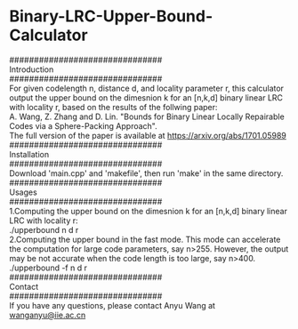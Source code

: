 # Binary-LRC-Upper-Bound-Calculator  
###############################  
        Introduction  
###############################  
For given codelength n, distance d, and locality parameter r, this calculator output the upper bound on the dimesnion k for an [n,k,d] binary linear LRC with locality r, based on the results of the follwing paper:  
A. Wang, Z. Zhang and D. Lin. "Bounds for Binary Linear Locally Repairable Codes via a Sphere-Packing Approach".  
The full version of the paper is available at https://arxiv.org/abs/1701.05989   
###############################  
        Installation  
###############################  
Download 'main.cpp' and 'makefile', then run 'make' in the same directory.  
###############################  
           Usages  
###############################  
1.Computing the upper bound on the dimesnion k for an [n,k,d] binary linear LRC with locality r:  
  ./upperbound n d r  
2.Computing the upper bound in the fast mode. This mode can accelerate the computation for large code parameters, say n>255. However, the output may be not accurate when the code length is too large, say n>400.  
  ./upperbound -f n d r  
###############################  
         Contact  
###############################  
If you have any questions, please contact Anyu Wang at wanganyu@iie.ac.cn  
